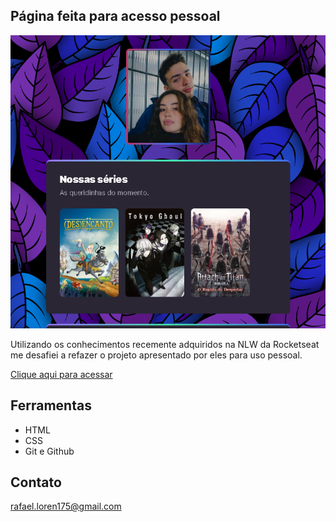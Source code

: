 ## Página feita para acesso pessoal

![preview](./.github/preview.png)

Utilizando os conhecimentos recemente adquiridos na NLW da Rocketseat me desafiei a refazer o projeto apresentado por eles para uso pessoal.

[Clique aqui para acessar](https://loren175.github.io/projeto-pessoal)

## Ferramentas
- HTML
- CSS
- Git e Github

## Contato
rafael.loren175@gmail.com